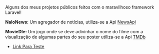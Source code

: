 Alguns dos meus projetos públicos feitos com o maravilhoso framework Laravel!

**NaloNews:**
  Um agregador de notícias, utiliza-se a Api [NewsApi](https://newsapi.org/)

**MovieDle:**
  Um jogo onde se deve adivinhar o nome do filme com a visualização de algumas partes do seu poster utiliza-se a Api [TMDb](https://www.themoviedb.org/)
  - [Link Para Teste](http://moviedle.000webhostapp.com/)

